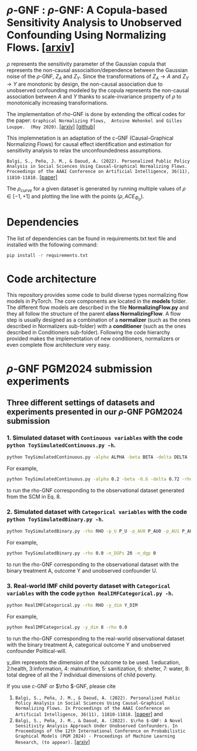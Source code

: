 # $\rho$-GNF : $\rho$-GNF: A Copula-based Sensitivity Analysis to Unobserved Confounding Using Normalizing Flows. [[arxiv]](https://arxiv.org/abs/2209.07111)

$\rho$ represents the sensitivity parameter of the Gaussian copula that represents the non-causal associaition/dependence between the Gaussian noise of the $\rho$-GNF, $Z_A$ and $Z_Y$. Since the transformations of $Z_A \rightarrow A$ and $Z_Y \rightarrow Y$ are monotonic by design, the non-causal association due to unobserved confounding modeled by the copula represents the non-causal association between $A$ and $Y$ thanks to scale-invariance property of $\rho$ to monotonically increasing transformations. 

The implementation of rho-GNF is done by extending the offical codes for the paper: `Graphical Normalizing Flows,  Antoine Wehenkel and Gilles Louppe.  (May 2020)`. [[arxiv]](https://arxiv.org/abs/2006.02548) [[github]](https://github.com/AWehenkel/Graphical-Normalizing-Flows)

This implemnetation is an adaptation of the c-GNF (Causal-Graphical Normalizing Flows) for causal effect identification and estimation for sensitivity analysis to relax the unconfoundedness assumptions. 

`Balgi, S., Peña, J. M., & Daoud, A. (2022). Personalized Public Policy Analysis in Social Sciences Using Causal-Graphical Normalizing Flows. Proceedings of the AAAI Conference on Artificial Intelligence, 36(11), 11810-11818.` [[paper]](https://doi.org/10.1609/aaai.v36i11.21437)

The $\rho_{curve}$ for a given dataset is generated by running multiple values of $\rho \in [-1,+1]$ and plotting the line with the points $(\rho,ACE_{\Phi_\rho})$.


# Dependencies
The list of dependencies can be found in requirements.txt text file and installed with the following command:
```bash
pip install -r requirements.txt
```
# Code architecture
This repository provides some code to build diverse types normalizing flow models in PyTorch. The core components are located in the **models** folder. The different flow models are described in the file **NormalizingFlow.py** and they all follow the structure of the parent **class NormalizingFlow**.
A flow step is usually designed as a combination of a **normalizer** (such as the ones described in Normalizers sub-folder) with a **conditioner** (such as the ones described in Conditioners sub-folder). Following the code hierarchy provided makes the implementation of new conditioners, normalizers or even complete flow architecture very easy.
#  $\rho$-GNF PGM2024 submission experiments
## Three different settings of datasets and experiments presented in our $\rho$-GNF PGM2024 submission
### 1. Simulated dataset with  ``Continuous variables`` with the code `python ToySimulatedContinuous.py -h`.
```bash
python ToySimulatedContinuous.py -alpha ALPHA -beta BETA -delta DELTA -rho RHO
```

For example, 
```bash
python ToySimulatedContinuous.py -alpha 0.2 -beta -0.6 -delta 0.72 -rho -0.55

```
to run the rho-GNF corresponding to the observational dataset generated from the SCM in Eq. 8.

### 2. Simulated dataset with ``Categorical variables`` with the code `python ToySimulatedBinary.py -h`.
```bash
python ToySimulatedBinary.py -rho RHO -p_U P_U -p_AU0 P_AU0 -p_AU1 P_AU1 -p_YA0U0 P_YA0U0 -p_YA0U1 P_YA0U1 -p_YA1U0 P_YA1U0 -p_YA1U1 P_YA1U1 -n_DGPs N_DGPS -n_dgp N_DGP
```

For example, 
```bash
python ToySimulatedBinary.py -rho 0.0 -n_DGPs 20 -n_dgp 0

```
to run the rho-GNF corresponding to the observational dataset with the binary treatment A, outcome Y and unobserved confounder U.

### 3. Real-world IMF child poverty dataset with ``Categorical variables`` with the code `python RealIMFCategorical.py -h`.
```bash
python RealIMFCategorical.py -rho RHO -y_dim Y_DIM
```

For example, 
```bash
python RealIMFCategorical.py -y_dim 8 -rho 0.0

```
to run the rho-GNF corresponding to the real-world observational dataset with the binary treatment A, categorical outcome Y and unobserved confounder Political-will.

y_dim represents the dimension of the outcome to be used. 1:education, 2:health, 3:information, 4: malnutrition, 5: sanitization, 6: shelter, 7: water, 8: total degree of all the 7 individual dimensions of child poverty.

If you use c-GNF or $\rho $-GNF, please cite 
  1. `Balgi, S., Peña, J. M., & Daoud, A. (2022). Personalized Public Policy Analysis in Social Sciences Using Causal-Graphical Normalizing Flows. In Proceedings of the AAAI Conference on Artificial Intelligence, 36(11), 11810-11818.` [[paper]](https://doi.org/10.1609/aaai.v36i11.21437)
and
  2. `Balgi, S., Peña, J. M., & Daoud, A. (2022). $\rho $-GNF: A Novel Sensitivity Analysis Approach Under Unobserved Confounders. In Proceedings of the 12th International Conference on Probabilistic Graphical Models (PGM 2024) - Proceedings of Machine Learning Research, (to appear).` [[arxiv]](https://arxiv.org/abs/2209.07111)
